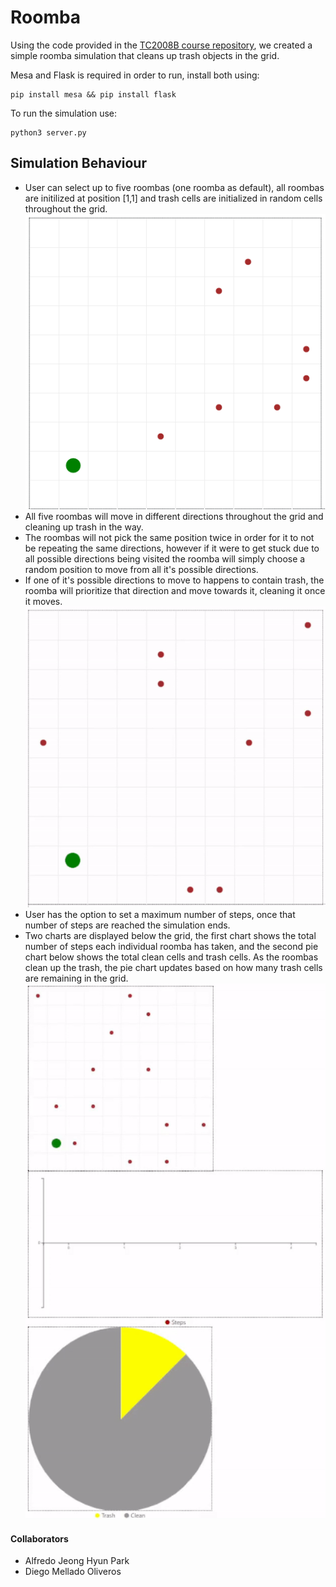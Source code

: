 # Roomba
Using the code provided in the [TC2008B course repository](https://github.com/octavio-navarro/TC2008B/tree/main/mesaExamples/randomAgents), we created a simple roomba simulation that cleans up trash objects in the grid.

Mesa and Flask is required in order to run, install both using:

    pip install mesa && pip install flask
To run the simulation use:

    python3 server.py

## Simulation Behaviour
- User can select up to five roombas (one roomba as default), all roombas are initilized at position [1,1] and trash cells are initialized in random cells throughout the grid. 
![Grid](assets/grid.png)
- All five roombas will move in different directions throughout the grid and cleaning up trash in the way.
- The roombas will not pick the same position twice in order for it to not be repeating the same directions, however if it were to get stuck due to all possible directions being visited the roomba will simply choose a random position to move from all it's possible directions.
- If one of it's possible directions to move to happens to contain trash, the roomba will prioritize that direction and move towards it, cleaning it once it moves.
![Roombas](assets/roombas.gif)
- User has the option to set a maximum number of steps, once that number of steps are reached the simulation ends.
- Two charts are displayed below the grid, the first chart shows the total number of steps each individual roomba has taken, and the second pie chart below shows the total clean cells and trash cells. As the roombas clean up the trash, the pie chart updates based on how many trash cells are remaining in the grid.
![Charts](assets/charts.gif)

#### Collaborators
- Alfredo Jeong Hyun Park
- Diego Mellado Oliveros